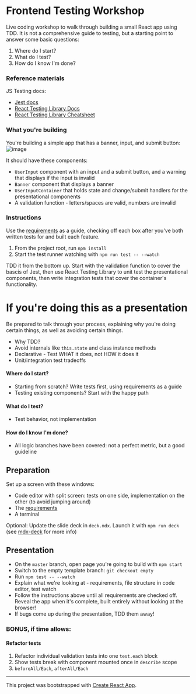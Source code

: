 # Frontend Testing Workshop

Live coding workshop to walk through building a small React app using TDD. It is
not a comprehensive guide to testing, but a starting point to answer some basic
questions:

1. Where do I start?
2. What do I test?
3. How do I know I'm done?

### Reference materials

JS Testing docs:

- [Jest docs](https://jestjs.io/docs/en/api)
- [React Testing Library Docs](https://testing-library.com/docs/react-testing-library/intro)
- [React Testing Library Cheatsheet](https://testing-library.com/docs/react-testing-library/cheatsheet)

### What you're building

You're building a simple app that has a banner, input, and submit button:
![image](https://user-images.githubusercontent.com/8823810/68774971-d5326000-05fb-11ea-928d-d80b3e899132.png)

It should have these components:

- `UserInput` component with an input and a submit button, and a warning that
  displays if the input is invalid
- `Banner` component that displays a banner
- `UserInputContainer` that holds state and change/submit handlers for the
  presentational components
- A validation function - letters/spaces are valid, numbers are invalid

### Instructions

Use the [requirements][1] as a guide, checking off each box after you've both
written tests for and built each feature.

1. From the project root, run `npm install`
2. Start the test runner watching with `npm run test -- --watch`

TDD it from the bottom up. Start with the validation function to cover the
bascis of Jest, then use React Testing Library to unit test the presentational
components, then write integration tests that cover the container's
functionality.

# If you're doing this as a presentation

Be prepared to talk through your process, explaining why you're doing certain
things, as well as avoiding certain things.

- Why TDD?
- Avoid internals like `this.state` and class instance methods
- Declarative - Test WHAT it does, not HOW it does it
- Unit/integration test tradeoffs

#### Where do I start?

- Starting from scratch? Write tests first, using requirements as a guide
- Testing existing components? Start with the happy path

#### What do I test?

- Test behavior, not implementation

#### How do I know I'm done?

- All logic branches have been covered: not a perfect metric, but a good
  guideline

## Preparation

Set up a screen with these windows:

- Code editor with split screen: tests on one side, implementation on the other
  (to avoid jumping around)
- The [requirements][1]
- A terminal

Optional: Update the slide deck in `deck.mdx`. Launch it with `npm run deck`
(see [mdx-deck](https://github.com/jxnblk/mdx-deck) for more info)

## Presentation

- On the `master` branch, open page you're going to build with `npm start`
- Switch to the empty template branch: `git checkout empty`
- Run `npm test -- --watch`
- Explain what we're looking at - requirements, file structure in code editor,
  test watch
- Follow the instructions above until all requirements are checked off. Reveal
  the app when it's complete, built entirely without looking at the browser!
- If bugs come up during the presentation, TDD them away!

### BONUS, if time allows:

#### Refactor tests

1. Refactor individual validation tests into one `test.each` block
2. Show tests break with component mounted once in `describe` scope
3. `beforeAll/Each`, `afterAll/Each`

---

[1]: https://github.com/helloitsjoe/testing-workshop/issues/3

This project was bootstrapped with
[Create React App](https://github.com/facebook/create-react-app).
